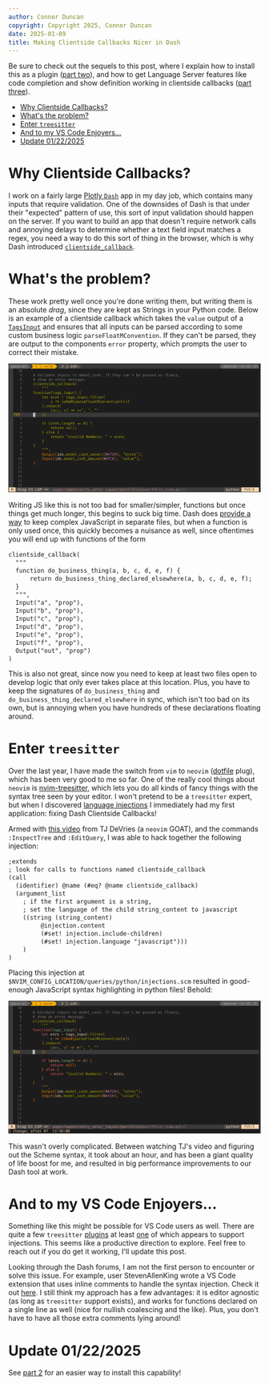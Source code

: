 ```yaml
---
author: Connor Duncan
copyright: Copyright 2025, Connor Duncan
date: 2025-01-09
title: Making Clientside Callbacks Nicer in Dash
---
```


Be sure to check out the sequels to this post, where I 
explain how to install this as a plugin ([part two](./dash-clientside-treesitter-ez-mode.html)), and how to get Language Server features
like code completion and show definition working in clientside callbacks ([part three](./dash-clientside-lsp.html)).

- [Why Clientside Callbacks?](#why-clientside-callbacks)
- [What's the problem?](#whats-the-problem)
- [Enter `treesitter`](#enter-treesitter)
- [And to my VS Code Enjoyers...](#and-to-my-vs-code-enjoyers)
- [Update 01/22/2025](#update-01222025)

# Why Clientside Callbacks?
I work on a fairly large [Plotly `Dash`](https://dash.plotly.com/) app in my day job, which contains
many inputs that require validation.
One of the downsides of Dash is that under their "expected" pattern of use, this sort of input validation
should happen on the server. 
If you want to build an app that doesn't require network calls and annoying 
delays to determine whether a text field input matches a regex, you need a way to do this
sort of thing in the browser, which is why Dash introduced [`clientside_callback`](https://dash.plotly.com/clientside-callbacks).

# What's the problem?
These work pretty well once you're done writing them, but writing them is an absolute _drag_, since 
they are kept as Strings in your Python code. 
Below is an example of a clientside callback which takes the `value` output of a [`TagsInput`](https://www.dash-mantine-components.com/components/tagsinput)
and ensures that all inputs can be parsed according to some custom business logic
`parseFloatMConvention`.
If they can't be parsed, they are output to the components `error` property, which prompts
the user to correct their mistake.

<img src="/static/res/img/dash-clientside-nts.png" alt="Dash Clientside Callback No Highlight"/>

Writing JS like this is not too bad for smaller/simpler, functions
but once things get much longer, this begins to suck big time.
Dash does [provide a way](https://dash.plotly.com/external-resources) to keep complex JavaScript in separate files,
but when a function is only used once, this quickly becomes a nuisance as well, since oftentimes you will end up with
functions of the form

```{python}
clientside_callback(
  """
  function do_business_thing(a, b, c, d, e, f) {
      return do_business_thing_declared_elsewhere(a, b, c, d, e, f);
  }
  """,
  Input("a", "prop"),
  Input("b", "prop"),
  Input("c", "prop"),
  Input("d", "prop"),
  Input("e", "prop"),
  Input("f", "prop"),
  Output("out", "prop")
)
```
This is also not great, since now you need to keep at least two files open to develop logic that only
ever takes place at this location. Plus, you have to keep the signatures of 
`do_business_thing` and `do_business_thing_declared_elsewhere` in sync, which isn't too bad on its own,
but is annoying when you have hundreds of these declarations floating around.

# Enter `treesitter`
Over the last year, I have made the switch from `vim` to `neovim` ([dotfile](https://github.com/ctdunc/dotfiles) plug),
which has been very good to me so far.
One of the really cool things about `neovim` is [nvim-treesitter](https://github.com/nvim-treesitter/nvim-treesitter),
which lets you do all kinds of fancy things with the syntax tree seen by your editor.
I won't pretend to be a `treesitter` expert, but when I discovered [language injections](https://tree-sitter.github.io/tree-sitter/3-syntax-highlighting.html)
I immediately had my first application: fixing Dash Clientside Callbacks!

Armed with [this video](https://www.youtube.com/watch?v=09-9LltqWLY) from TJ DeVries (a `neovim` GOAT), and the commands 
`:InspectTree` and `:EditQuery`, I was able to hack together the following injection:

```{scheme}
;extends
; look for calls to functions named clientside_callback
(call 
  (identifier) @name (#eq? @name clientside_callback) 
  (argument_list 
    ; if the first argument is a string, 
    ; set the language of the child string_content to javascript
    ((string (string_content) 
	     @injection.content 
	     (#set! injection.include-children)
	     (#set! injection.language "javascript")))
	)
)
```


Placing this injection at `$NVIM_CONFIG_LOCATION/queries/python/injections.scm` resulted in 
good-enough JavaScript syntax highlighting in python files! Behold:

<img src="/static/res/img/dash-clientside-ts.png" alt="Dash Clientside Callback Highlighted"/>

This wasn't overly complicated. Between watching TJ's video and figuring out the Scheme syntax,
it took about an hour, and has been a giant quality of life boost for me, and resulted in
big performance improvements to our Dash tool at work.


# And to my VS Code Enjoyers...
Something like this might be possible for VS Code users as well. There are quite a few 
`treesitter` [plugins](https://marketplace.visualstudio.com/search?term=tree%20sitter&target=VSCode&category=All%20categories&sortBy=Relevance)
at least [one](https://marketplace.visualstudio.com/items?itemName=AlecGhost.tree-sitter-vscode) 
of which appears to support injections. This seems like a productive direction to explore. Feel free to
reach out if you do get it working, I'll update this post. 

Looking through the Dash forums, I am not the first person to encounter or solve this issue.
For example, user StevenAllenKing wrote a VS Code extension that uses inline comments to handle
the syntax injection. Check it out [here](https://community.plotly.com/t/show-and-tell-clientside-callback-javascript-syntax-highlighting-in-python-multi-line-strings/56663).
I still think my approach has a few advantages: it is editor agnostic (as long as `treesitter` 
support exists), and works for functions declared on a single line as well (nice for 
nullish coalescing and the like). Plus, you don't have to have all those extra comments
lying around!

# Update 01/22/2025
See [part 2](./dash-clientside-treesitter-ez-mode.html) for an easier way to install this capability!
